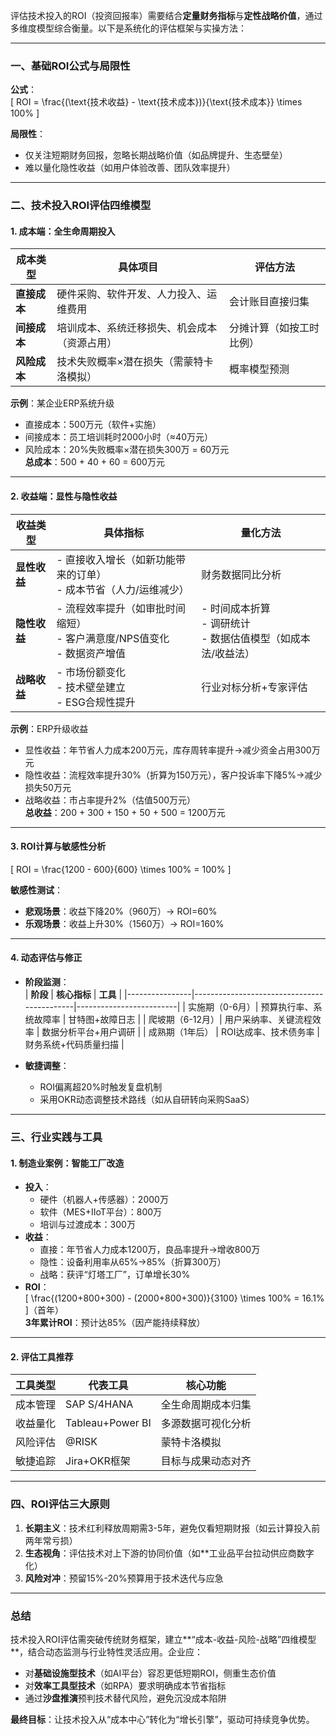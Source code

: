评估技术投入的ROI（投资回报率）需要结合**定量财务指标**与**定性战略价值**，通过多维度模型综合衡量。以下是系统化的评估框架与实操方法：

---

### **一、基础ROI公式与局限性**
**公式**：  
\[ ROI = \frac{(\text{技术收益} - \text{技术成本})}{\text{技术成本}} \times 100\% \]

**局限性**：
- 仅关注短期财务回报，忽略长期战略价值（如品牌提升、生态壁垒）
- 难以量化隐性收益（如用户体验改善、团队效率提升）

---

### **二、技术投入ROI评估四维模型**
#### **1. 成本端：全生命周期投入**
| **成本类型**       | **具体项目**                                | **评估方法**              |
|--------------------|--------------------------------------------|--------------------------|
| **直接成本**       | 硬件采购、软件开发、人力投入、运维费用       | 会计账目直接归集          |
| **间接成本**       | 培训成本、系统迁移损失、机会成本（资源占用）  | 分摊计算（如按工时比例）   |
| **风险成本**       | 技术失败概率×潜在损失（需蒙特卡洛模拟）       | 概率模型预测              |

**示例**：某企业ERP系统升级
- 直接成本：500万元（软件+实施）
- 间接成本：员工培训耗时2000小时（≈40万元）
- 风险成本：20%失败概率×潜在损失300万 = 60万元  
  **总成本**：500 + 40 + 60 = 600万元

---

#### **2. 收益端：显性与隐性收益**
| **收益类型**       | **具体指标**                                | **量化方法**              |
|--------------------|--------------------------------------------|--------------------------|
| **显性收益**       | - 直接收入增长（如新功能带来的订单）<br>- 成本节省（人力/运维减少） | 财务数据同比分析          |
| **隐性收益**       | - 流程效率提升（如审批时间缩短）<br>- 客户满意度/NPS值变化<br>- 数据资产增值 | - 时间成本折算<br>- 调研统计<br>- 数据估值模型（如成本法/收益法） |
| **战略收益**       | - 市场份额变化<br>- 技术壁垒建立<br>- ESG合规性提升 | 行业对标分析+专家评估      |

**示例**：ERP升级收益
- 显性收益：年节省人力成本200万元，库存周转率提升→减少资金占用300万元
- 隐性收益：流程效率提升30%（折算为150万元），客户投诉率下降5%→减少损失50万元
- 战略收益：市占率提升2%（估值500万元）  
  **总收益**：200 + 300 + 150 + 50 + 500 = 1200万元

---

#### **3. ROI计算与敏感性分析**
\[ ROI = \frac{1200 - 600}{600} \times 100\% = 100\% \]

**敏感性测试**：
- **悲观场景**：收益下降20%（960万）→ ROI=60%
- **乐观场景**：收益上升30%（1560万）→ ROI=160%

---

#### **4. 动态评估与修正**
- **阶段监测**：  
  | **阶段**       | **核心指标**                                | **工具**                |
  |----------------|--------------------------------------------|-------------------------|
  | 实施期（0-6月）| 预算执行率、系统故障率                      | 甘特图+故障日志         |
  | 爬坡期（6-12月）| 用户采纳率、关键流程效率                    | 数据分析平台+用户调研   |
  | 成熟期（1年后） | ROI达成率、技术债务率                      | 财务系统+代码质量扫描   |

- **敏捷调整**：
    - ROI偏离超20%时触发复盘机制
    - 采用OKR动态调整技术路线（如从自研转向采购SaaS）

---

### **三、行业实践与工具**
#### **1. 制造业案例：智能工厂改造**
- **投入**：
    - 硬件（机器人+传感器）：2000万
    - 软件（MES+IIoT平台）：800万
    - 培训与过渡成本：300万
- **收益**：
    - 直接：年节省人力成本1200万，良品率提升→增收800万
    - 隐性：设备利用率从65%→85%（折算300万）
    - 战略：获评“灯塔工厂”，订单增长30%
- **ROI**：  
  \[ \frac{(1200+800+300) - (2000+800+300)}{3100} \times 100\% = 16.1\% \]（首年）  
  **3年累计ROI**：预计达85%（因产能持续释放）

---

#### **2. 评估工具推荐**
| **工具类型**     | **代表工具**                  | **核心功能**              |
|------------------|-----------------------------|--------------------------|
| 成本管理         | SAP S/4HANA                | 全生命周期成本归集        |
| 收益量化         | Tableau+Power BI           | 多源数据可视化分析        |
| 风险评估         | @RISK                      | 蒙特卡洛模拟              |
| 敏捷追踪         | Jira+OKR框架               | 目标与成果动态对齐        |

---

### **四、ROI评估三大原则**
1. **长期主义**：技术红利释放周期需3-5年，避免仅看短期财报（如云计算投入前两年常亏损）
2. **生态视角**：评估技术对上下游的协同价值（如**工业品平台拉动供应商数字化）
3. **风险对冲**：预留15%-20%预算用于技术迭代与应急

---

### **总结**
技术投入ROI评估需突破传统财务框架，建立**“成本-收益-风险-战略”四维模型**，结合动态监测与行业特性灵活应用。企业应：
- 对**基础设施型技术**（如AI平台）容忍更低短期ROI，侧重生态价值
- 对**效率工具型技术**（如RPA）要求明确成本节省指标
- 通过**沙盘推演**预判技术替代风险，避免沉没成本陷阱

**最终目标**：让技术投入从“成本中心”转化为“增长引擎”，驱动可持续竞争优势。